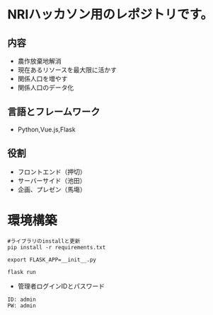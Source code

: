# NRIハッカソン用のレポジトリです。
## 内容
- 農作放棄地解消
- 現在あるリソースを最大限に活かす
- 関係人口を増やす
- 関係人口のデータ化

## 言語とフレームワーク
- Python,Vue.js,Flask

## 役割
- フロントエンド（押切）
- サーバーサイド（池田）
- 企画、プレゼン（馬塲）

# 環境構築
```
#ライブラリのinstallと更新
pip install -r requirements.txt
```
```
export FLASK_APP=__init__.py
```
```
flask run
```
- 管理者ログインIDとパスワード
```
ID: admin
PW: admin
```

